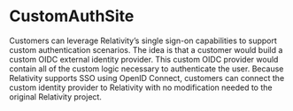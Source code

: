 # CustomAuthSite

Customers can leverage Relativity’s single sign-on capabilities to support custom authentication scenarios.  The idea is that a customer would build a custom OIDC external identity provider.  This custom OIDC provider would contain all of the custom logic necessary to authenticate the user.  Because Relativity supports SSO using OpenID Connect, customers can connect the custom identity provider to Relativity with no modification needed to the original Relativity project.
